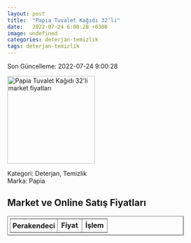 ```yaml
---
layout: post
title:  "Papia Tuvalet Kağıdı 32'li"
date:   2022-07-24 6:00:28 +0300
image: undefined
categories: deterjan-temizlik
tags: deterjan-temizlik
---
```


Son Güncelleme: 2022-07-24 9:00:28

<img src="undefined" width="200" alt="Papia Tuvalet Kağıdı 32'li market fiyatları" />

Kategori: Deterjan, Temizlik
<br />
Marka: Papia

<h2>Market ve Online Satış Fiyatları</h2>

<table border="1" style="padding: 5px;width:80%;">
  <tr>
    <td style="padding: 5px;"><strong>Perakendeci</strong></td>
    <td><strong>Fiyat</strong></td>
    <td><strong>İşlem</strong></td>
  </tr>
  
</table>
